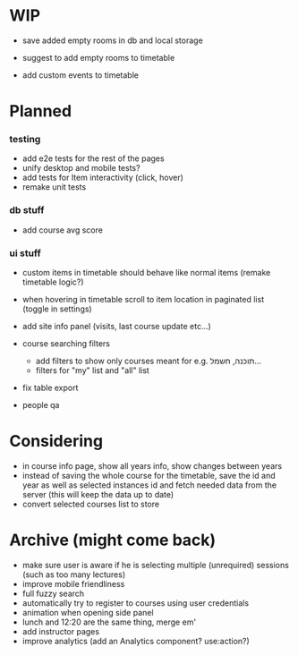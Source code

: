 # WIP

- save added empty rooms in db and local storage
- suggest to add empty rooms to timetable

- add custom events to timetable

# Planned

### testing

- add e2e tests for the rest of the pages
- unify desktop and mobile tests?
- add tests for Item interactivity (click, hover)
- remake unit tests

### db stuff

- add course avg score

### ui stuff

- custom items in timetable should behave like normal items (remake timetable logic?)
- when hovering in timetable scroll to item location in paginated list (toggle in settings)

- add site info panel (visits, last course update etc...)
- course searching filters
  - add filters to show only courses meant for e.g. תוכנה, חשמל...
  - filters for "my" list and "all" list
- fix table export
- people qa

# Considering

- in course info page, show all years info, show changes between years
- instead of saving the whole course for the timetable, save the id and year as well as selected instances id and fetch needed data from the server (this will keep the data up to date)
- convert selected courses list to store

# Archive (might come back)

- make sure user is aware if he is selecting multiple (unrequired) sessions (such as too many lectures)
- improve mobile friendliness
- full fuzzy search
- automatically try to register to courses using user credentials
- animation when opening side panel
- lunch and 12:20 are the same thing, merge em'
- add instructor pages
- improve analytics (add an Analytics component? use:action?)
